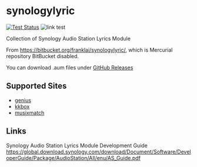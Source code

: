# synologylyric
[![Test Status](https://travis-ci.com/franklai/synologylyric.svg?branch=master)](https://travis-ci.com/franklai/synologylyric)
![link test](https://github.com/franklai/synologylyric/workflows/CI/badge.svg)

Collection of Synology Audio Station Lyrics Module

From https://bitbucket.org/franklai/synologylyric/, which is Mercurial repository BitBucket disabled.

You can download .aum files under [GitHub Releases](https://github.com/franklai/synologylyric/releases)

## Supported Sites
* [genius](https://genius.com/)
* [kkbox](https://www.kkbox.com/)
* [musixmatch](https://www.musixmatch.com/)

## Links
Synology Audio Station Lyrics Module Development Guide
https://global.download.synology.com/download/Document/Software/DeveloperGuide/Package/AudioStation/All/enu/AS_Guide.pdf



